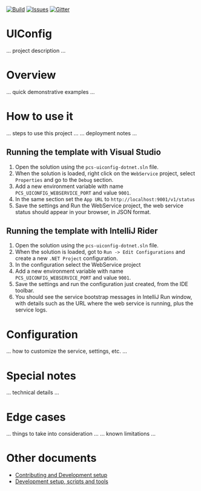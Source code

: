 [![Build][build-badge]][build-url]
[![Issues][issues-badge]][issues-url]
[![Gitter][gitter-badge]][gitter-url]

UIConfig
=================

... project description ...

Overview
========

... quick demonstrative examples ...

How to use it
=============

... steps to use this project ...
... deployment notes ...

## Running the template with Visual Studio

1. Open the solution using the `pcs-uiconfig-dotnet.sln` file.
1. When the solution is loaded, right click on the `WebService` project,
   select `Properties` and go to the `Debug` section.
1. Add a new environment variable with name
   `PCS_UICONFIG_WEBSERVICE_PORT` and value `9001`.
1. In the same section set the `App URL` to
   `http://localhost:9001/v1/status`
1. Save the settings and Run the WebService project, the web service status
   should appear in your browser, in JSON format.

## Running the template with IntelliJ Rider

1. Open the solution using the `pcs-uiconfig-dotnet.sln` file.
1. When the solution is loaded, got to `Run -> Edit Configurations` and
   create a new `.NET Project` configuration.
1. In the configuration select the WebService project
1. Add a new environment variable with name
   `PCS_UICONFIG_WEBSERVICE_PORT` and value `9001`.
1. Save the settings and run the configuration just created, from the IDE
   toolbar.
1. You should see the service bootstrap messages in IntelliJ Run window,
   with details such as the URL where the web service is running, plus
   the service logs.

Configuration
=============

... how to customize the service, settings, etc. ...

Special notes
=============

... technical details ...

Edge cases
==========

... things to take into consideration ...
... known limitations ...

Other documents
===============

* [Contributing and Development setup](CONTRIBUTING.md)
* [Development setup, scripts and tools](DEVELOPMENT.md)

[build-badge]: https://img.shields.io/travis/Azure/pcs-uiconfig-dotnet.svg
[build-url]: https://travis-ci.org/Azure/pcs-uiconfig-dotnet
[issues-badge]: https://img.shields.io/github/issues/azure/pcs-uiconfig-dotnet.svg
[issues-url]: https://github.com/azure/pcs-uiconfig-dotnet/issues
[gitter-badge]: https://img.shields.io/gitter/room/azure/iot-pcs.js.svg
[gitter-url]: https://gitter.im/azure/iot-pcs
